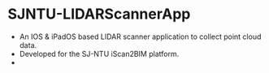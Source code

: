 # SJNTU-LIDARScannerApp

- An IOS &amp; iPadOS based LIDAR scanner application to collect point cloud data.
- Developed for the SJ-NTU iScan2BIM platform.
- 
